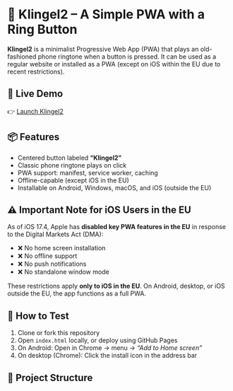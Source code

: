 # 🔔 Klingel2 – A Simple PWA with a Ring Button

**Klingel2** is a minimalist Progressive Web App (PWA) that plays an old-fashioned phone ringtone when a button is pressed. It can be used as a regular website or installed as a PWA (except on iOS within the EU due to recent restrictions).

## 🚀 Live Demo

👉 [Launch Klingel2](https://mrother-qrp.github.io/klingel2)  

## 📦 Features

- Centered button labeled **“Klingel2”**
- Classic phone ringtone plays on click
- PWA support: manifest, service worker, caching
- Offline-capable (except iOS in the EU)
- Installable on Android, Windows, macOS, and iOS (outside the EU)

## ⚠️ Important Note for iOS Users in the EU

As of iOS 17.4, Apple has **disabled key PWA features in the EU** in response to the Digital Markets Act (DMA):

- ❌ No home screen installation
- ❌ No offline support
- ❌ No push notifications
- ❌ No standalone window mode

These restrictions apply **only to iOS in the EU**. On Android, desktop, or iOS outside the EU, the app functions as a full PWA.

## 🧪 How to Test

1. Clone or fork this repository
2. Open `index.html` locally, or deploy using GitHub Pages
3. On Android: Open in Chrome → menu → *“Add to Home screen”*
4. On desktop (Chrome): Click the install icon in the address bar

## 📁 Project Structure

